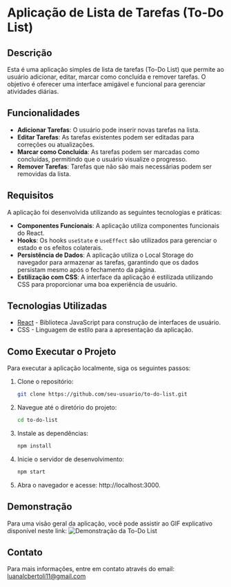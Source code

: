 # Aplicação de Lista de Tarefas (To-Do List)

## Descrição

Esta é uma aplicação simples de lista de tarefas (To-Do List) que permite ao usuário adicionar, editar, marcar como concluída e remover tarefas. O objetivo é oferecer uma interface amigável e funcional para gerenciar atividades diárias.

## Funcionalidades

- **Adicionar Tarefas**: O usuário pode inserir novas tarefas na lista.
- **Editar Tarefas**: As tarefas existentes podem ser editadas para correções ou atualizações.
- **Marcar como Concluída**: As tarefas podem ser marcadas como concluídas, permitindo que o usuário visualize o progresso.
- **Remover Tarefas**: Tarefas que não são mais necessárias podem ser removidas da lista.

## Requisitos

A aplicação foi desenvolvida utilizando as seguintes tecnologias e práticas:

- **Componentes Funcionais**: A aplicação utiliza componentes funcionais do React.
- **Hooks**: Os hooks `useState` e `useEffect` são utilizados para gerenciar o estado e os efeitos colaterais.
- **Persistência de Dados**: A aplicação utiliza o Local Storage do navegador para armazenar as tarefas, garantindo que os dados persistam mesmo após o fechamento da página.
- **Estilização com CSS**: A interface da aplicação é estilizada utilizando CSS para proporcionar uma boa experiência de usuário.

## Tecnologias Utilizadas

- [React](https://reactjs.org/) - Biblioteca JavaScript para construção de interfaces de usuário.
- CSS - Linguagem de estilo para a apresentação da aplicação.

## Como Executar o Projeto

Para executar a aplicação localmente, siga os seguintes passos:

1. Clone o repositório:
   ```bash
   git clone https://github.com/seu-usuario/to-do-list.git
   
2. Navegue até o diretório do projeto:
   ```bash
   cd to-do-list
   
3. Instale as dependências:
   ```bash
   npm install

4. Inicie o servidor de desenvolvimento:
   ```bash
   npm start

5. Abra o navegador e acesse: http://localhost:3000.

## Demonstração
Para uma visão geral da aplicação, você pode assistir ao GIF explicativo disponível neste link: ![Demonstração da To-Do List](https://github.com/luanalamonica/To-Do-List/blob/main/Desafio-CoteFacil.gif?raw=true)

   
## Contato

Para mais informações, entre em contato através do email: luanalcbertoli11@gmail.com
